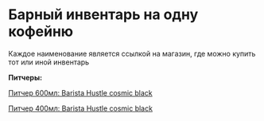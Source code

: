 # Барный инвентарь на одну кофейню

Каждое наименование является ссылкой на магазин, где можно купить тот или иной инвентарь

**Питчеры:**

[Питчер 600мл: Barista Hustle cosmic black](./http://cocarcoffee.com/product/precision-milk-pitcher/)

[Питчер 400мл: Barista Hustle cosmic black](./http://cocarcoffee.com/product/precision_milk_pitcher_cosmic_black/)

